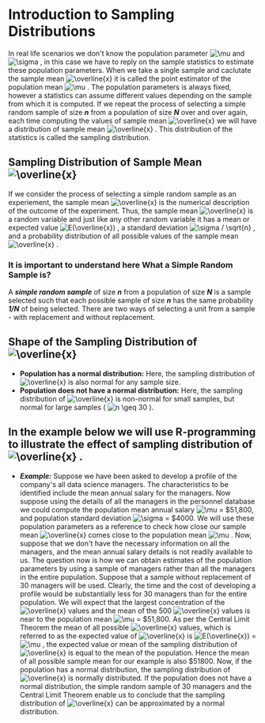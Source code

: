 # Introduction to Sampling Distributions
In real life scenarios we don't know the population parameter <img src="https://latex.codecogs.com/svg.image?\mu&space;" title="\mu " /> and <img src="https://latex.codecogs.com/svg.image?\sigma&space;" title="\sigma " /> , in this case we have to reply on the sample statistics to estimate these population parameters. When we take a single sample and caclutate the sample mean <img src="https://latex.codecogs.com/svg.image?\overline{x}" title="\overline{x}" />   it is called the point estimator of the population mean <img src="https://latex.codecogs.com/svg.image?\mu&space;" title="\mu " /> . The population parameters is always fixed, however a statistics can assume different values depending on the sample from which it is computed. If we repeat the process of selecting a simple random sample of size ***n*** from a population of size ***N*** over and over again, each time computing the values of sample mean <img src="https://latex.codecogs.com/svg.image?\overline{x}" title="\overline{x}" /> we will have a distribution of sample mean <img src="https://latex.codecogs.com/svg.image?\overline{x}" title="\overline{x}" /> . This distribution of the statistics is called the sampling distribution.

## Sampling Distribution of Sample Mean <img src="https://latex.codecogs.com/svg.image?\overline{x}" title="\overline{x}" />
If we consider the process of selecting a simple random sample as an experiement, the sample mean <img src="https://latex.codecogs.com/svg.image?\overline{x}" title="\overline{x}" /> is the numerical description of the outcome of the experiment. Thus, the sample mean <img src="https://latex.codecogs.com/svg.image?\overline{x}" title="\overline{x}" /> is a random variable and just like any other random variable it has a mean or expected value <img src="https://latex.codecogs.com/svg.image?E(\overline{x})" title="E(\overline{x})" /> , a standard deviation <img src="https://latex.codecogs.com/svg.image?\sigma&space;/&space;\sqrt{n}&space;" title="\sigma / \sqrt{n} " /> , and a probability distribution of all possible values of the sample mean <img src="https://latex.codecogs.com/svg.image?\overline{x}" title="\overline{x}" /> .

### It is important to understand here What a Simple Random Sample is?
A ***simple random sample*** of size ***n*** from a population of size ***N*** is a sample selected such that each possible sample of size ***n*** has the same probability ***1/N*** of being selected. There are two ways of selecting a unit from a sample - with replacement and without replacement. 

## Shape of the Sampling Distribution of <img src="https://latex.codecogs.com/svg.image?\overline{x}" title="\overline{x}" />
* **Population has a normal distribution:** Here, the sampling distribution of <img src="https://latex.codecogs.com/svg.image?\overline{x}" title="\overline{x}" /> is also normal for any sample size. 
* **Population does not have a normal distribution:** Here, the sampling distribution of <img src="https://latex.codecogs.com/svg.image?\overline{x}" title="\overline{x}" /> is non-normal for small samples, but normal for large samples ( <img src="https://latex.codecogs.com/svg.image?n&space;\geq&space;30" title="n \geq 30" /> ). 
## In the example below we will use R-programming to illustrate the effect of sampling distribution of <img src="https://latex.codecogs.com/svg.image?\overline{x}" title="\overline{x}" /> . 
* ***Example:*** Suppose we have been asked to develop a profile of the company's all data science managers. The characteristics to be identified include the mean annual salary for the managers. Now suppose using the details of all the managers in the personnel database we could compute the population mean annual salary <img src="https://latex.codecogs.com/svg.image?\mu&space;" title="\mu " /> = $51,800, and population standard deviation <img src="https://latex.codecogs.com/svg.image?\sigma&space;" title="\sigma " /> = $4000. We will use these population parameters as a reference to check how close our sample mean <img src="https://latex.codecogs.com/svg.image?\overline{x}" title="\overline{x}" /> comes close to the population mean <img src="https://latex.codecogs.com/svg.image?\mu&space;" title="\mu " /> . Now, suppose that we don't have the necessary information on all the managers, and the mean annual salary details is not readily available to us. The question now is how we can obtain estimates of the population parameters by using a sample of managers rather than all the managers in the entire population. Suppose that a sample without replacement of 30 managers will be used. Clearly, the time and the cost of developing a profile would be substantially less for 30 managers than for the entire population. We will expect that the largest concentration of the <img src="https://latex.codecogs.com/svg.image?\overline{x}" title="\overline{x}" /> values and the mean of the 500 <img src="https://latex.codecogs.com/svg.image?\overline{x}" title="\overline{x}" /> values is near to the population mean <img src="https://latex.codecogs.com/svg.image?\mu&space;" title="\mu " /> = $51,800. As per the Central Limit Theorem the mean of all possible <img src="https://latex.codecogs.com/svg.image?\overline{x}" title="\overline{x}" /> values, which is referred to as the expected value of <img src="https://latex.codecogs.com/svg.image?\overline{x}" title="\overline{x}" /> is <img src="https://latex.codecogs.com/svg.image?E(\overline{x})" title="E(\overline{x})" /> = <img src="https://latex.codecogs.com/svg.image?\mu&space;" title="\mu " /> , the expected value or mean of the sampling distribution of <img src="https://latex.codecogs.com/svg.image?\overline{x}" title="\overline{x}" /> is equal to the mean of the population. Hence the mean of all possible sample mean for our example is also $51800. Now, if the population has a normal distribution, the sampling distribution of <img src="https://latex.codecogs.com/svg.image?\overline{x}" title="\overline{x}" /> is normally distributed. If the population does not have a normal distribution, the simple random sample of 30 managers and the Central Limit Theorem enable us to conclude that the sampling distribution of <img src="https://latex.codecogs.com/svg.image?\overline{x}" title="\overline{x}" /> can be approximated by a normal distribution.   

